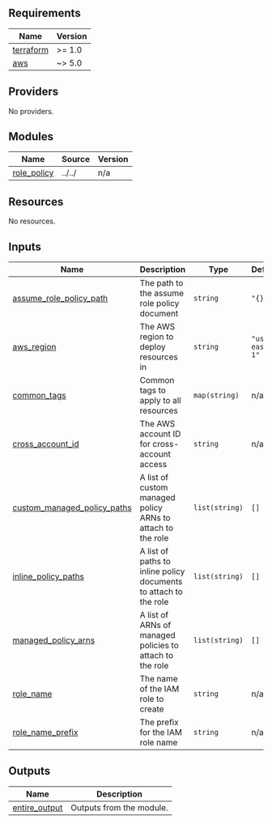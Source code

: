 <!-- BEGIN_TF_DOCS -->
## Requirements

| Name | Version |
|------|---------|
| <a name="requirement_terraform"></a> [terraform](#requirement\_terraform) | >= 1.0 |
| <a name="requirement_aws"></a> [aws](#requirement\_aws) | ~> 5.0 |

## Providers

No providers.

## Modules

| Name | Source | Version |
|------|--------|---------|
| <a name="module_role_policy"></a> [role\_policy](#module\_role\_policy) | ../../ | n/a |

## Resources

No resources.

## Inputs

| Name | Description | Type | Default | Required |
|------|-------------|------|---------|:--------:|
| <a name="input_assume_role_policy_path"></a> [assume\_role\_policy\_path](#input\_assume\_role\_policy\_path) | The path to the assume role policy document | `string` | `"{}"` | no |
| <a name="input_aws_region"></a> [aws\_region](#input\_aws\_region) | The AWS region to deploy resources in | `string` | `"us-east-1"` | no |
| <a name="input_common_tags"></a> [common\_tags](#input\_common\_tags) | Common tags to apply to all resources | `map(string)` | n/a | yes |
| <a name="input_cross_account_id"></a> [cross\_account\_id](#input\_cross\_account\_id) | The AWS account ID for cross-account access | `string` | n/a | yes |
| <a name="input_custom_managed_policy_paths"></a> [custom\_managed\_policy\_paths](#input\_custom\_managed\_policy\_paths) | A list of custom managed policy ARNs to attach to the role | `list(string)` | `[]` | no |
| <a name="input_inline_policy_paths"></a> [inline\_policy\_paths](#input\_inline\_policy\_paths) | A list of paths to inline policy documents to attach to the role | `list(string)` | `[]` | no |
| <a name="input_managed_policy_arns"></a> [managed\_policy\_arns](#input\_managed\_policy\_arns) | A list of ARNs of managed policies to attach to the role | `list(string)` | `[]` | no |
| <a name="input_role_name"></a> [role\_name](#input\_role\_name) | The name of the IAM role to create | `string` | n/a | yes |
| <a name="input_role_name_prefix"></a> [role\_name\_prefix](#input\_role\_name\_prefix) | The prefix for the IAM role name | `string` | n/a | yes |

## Outputs

| Name | Description |
|------|-------------|
| <a name="output_entire_output"></a> [entire\_output](#output\_entire\_output) | Outputs from the module. |
<!-- END_TF_DOCS -->